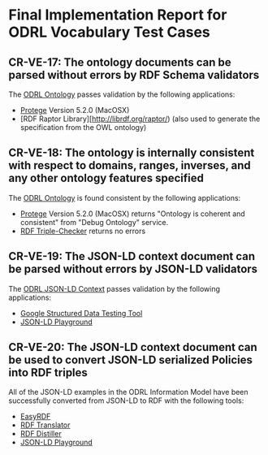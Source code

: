 
# Final Implementation Report for ODRL Vocabulary Test Cases 

## CR-VE-17: The ontology documents can be parsed without errors by RDF Schema validators

The [ODRL Ontology](http://w3c.github.io/poe/vocab/ODRL22.ttl) passes validation by the following applications:
* [Protege](https://protege.stanford.edu/)  Version 5.2.0 (MacOSX)
* [RDF Raptor Library][http://librdf.org/raptor/) (also used to generate the specification from the OWL ontology)

## CR-VE-18: The ontology is internally consistent with respect to domains, ranges, inverses, and any other ontology features specified 						

The [ODRL Ontology](http://w3c.github.io/poe/vocab/ODRL22.ttl) is found consistent by the following applications:
* [Protege](https://protege.stanford.edu/) Version 5.2.0 (MacOSX) returns "Ontology is coherent and consistent" from "Debug Ontology" service.
* [RDF Triple-Checker](http://graphite.ecs.soton.ac.uk/checker/) returns no errors

## CR-VE-19: The JSON-LD context document can be parsed without errors by JSON-LD validators			

The [ODRL JSON-LD Context](http://w3c.github.io/poe/vocab/ODRL22.jsonld) passes validation by the following applications:
* [Google Structured Data Testing Tool](https://search.google.com/structured-data/testing-tool)
* [JSON-LD Playground](https://json-ld.org/playground/)

## CR-VE-20: The JSON-LD context document can be used to convert JSON-LD serialized Policies into RDF triples

All of the JSON-LD examples in the ODRL Information Model have been successfully converted from JSON-LD to RDF with the following tools:
* [EasyRDF](http://www.easyrdf.org/converter)
* [RDF Translator](http://rdf-translator.appspot.com/)
* [RDF Distiller](http://rdf.greggkellogg.net/distiller?command=serialize)
* [JSON-LD Playground](https://json-ld.org/playground/)
